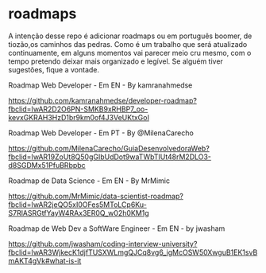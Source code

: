 # roadmaps
A intenção desse repo é adicionar roadmaps ou em português boomer, de tiozão,os caminhos das pedras. Como é um trabalho que será atualizado continuamente, em alguns momentos vai parecer meio cru mesmo, com o tempo pretendo deixar mais organizado e legível. Se alguém tiver sugestões, fique a vontade.

Roadmap Web Developer - Em EN  - By kamranahmedse

https://github.com/kamranahmedse/developer-roadmap?fbclid=IwAR2D2O6PN-SMKB9xRHBP7_oo-kevxGKRAH3HzD1br9km0of4J3VeUKtxGoI

Roadmap Web Developer - Em PT - By @MilenaCarecho

https://github.com/MilenaCarecho/GuiaDesenvolvedoraWeb?fbclid=IwAR19ZoUt8Q50gGIbUdDot9waTWbTIUt48rM2DLO3-d8SGDMx51PfuBRbpbc

Roadmap de Data Science - Em EN - By MrMimic

https://github.com/MrMimic/data-scientist-roadmap?fbclid=IwAR2jeQO5xI0OFes5MToLCp6Ku-S7RlASRGtfYayW4RAx3ER0Q_w02h0KM1g

Roadmap de Web Dev a SoftWare Engineer - Em EN - by jwasham

https://github.com/jwasham/coding-interview-university?fbclid=IwAR3WjkecK1djfTUSXWLmgQJCq8vg6_igMcOSW50XwguB1EK1svBmAKT4gVk#what-is-it
